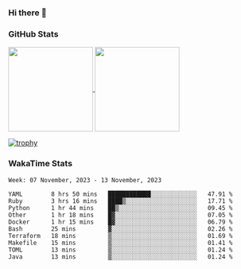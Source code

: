### Hi there 👋

### GitHub Stats

<a href="https://github.com/anuraghazra/github-readme-stats">
  <img align="center" height="170px" src="https://github-readme-stats.vercel.app/api/top-langs/?username=tksfjt1024&layout=compact&count_private=true&show_icons=true&show_icons=true&theme=graywhite" />
</a>
<a href="https://github.com/anuraghazra/github-readme-stats">
  <img align="center" height="170px" src="https://github-readme-stats.vercel.app/api?username=tksfjt1024&count_private=true&show_icons=true&show_icons=true&theme=graywhite" />
</a>

[![trophy](https://github-profile-trophy.vercel.app/?username=tksfjt1024)](https://github.com/ryo-ma/github-profile-trophy)

### WakaTime Stats

<!--START_SECTION:waka-->
```text
Week: 07 November, 2023 - 13 November, 2023

YAML        8 hrs 50 mins   ████████████░░░░░░░░░░░░░   47.91 % 
Ruby        3 hrs 16 mins   ████▒░░░░░░░░░░░░░░░░░░░░   17.71 % 
Python      1 hr 44 mins    ██▒░░░░░░░░░░░░░░░░░░░░░░   09.45 % 
Other       1 hr 18 mins    █▓░░░░░░░░░░░░░░░░░░░░░░░   07.05 % 
Docker      1 hr 15 mins    █▓░░░░░░░░░░░░░░░░░░░░░░░   06.79 % 
Bash        25 mins         ▓░░░░░░░░░░░░░░░░░░░░░░░░   02.26 % 
Terraform   18 mins         ▒░░░░░░░░░░░░░░░░░░░░░░░░   01.69 % 
Makefile    15 mins         ▒░░░░░░░░░░░░░░░░░░░░░░░░   01.41 % 
TOML        13 mins         ▒░░░░░░░░░░░░░░░░░░░░░░░░   01.24 % 
Java        13 mins         ▒░░░░░░░░░░░░░░░░░░░░░░░░   01.24 % 
```
<!--END_SECTION:waka-->
